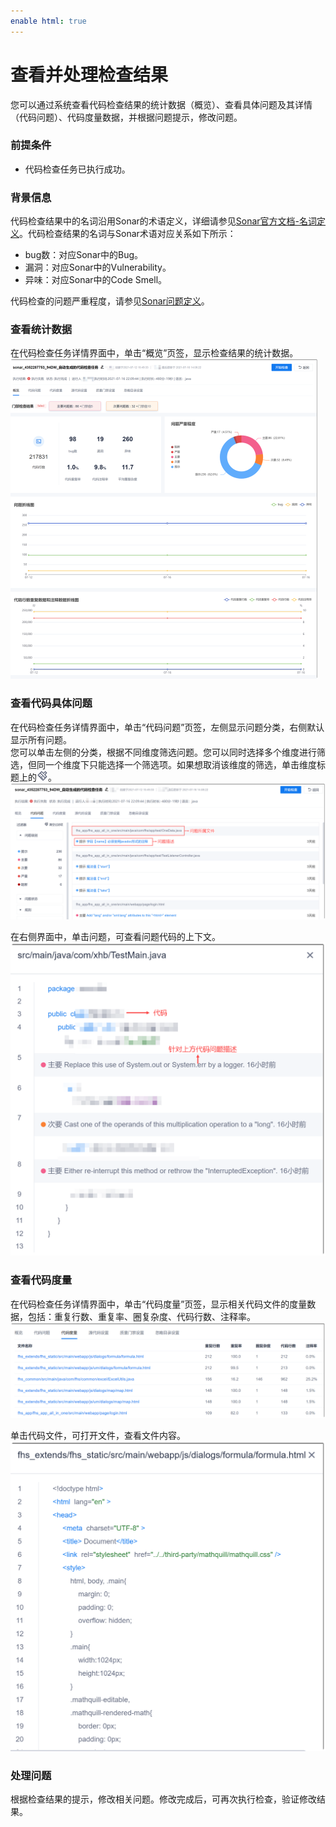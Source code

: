 ```yaml
---
enable html: true
---
```

# 查看并处理检查结果

您可以通过系统查看代码检查结果的统计数据（概览）、查看具体问题及其详情（代码问题）、代码度量数据，并根据问题提示，修改问题。

### 前提条件
* 代码检查任务已执行成功。

### 背景信息             
代码检查结果中的名词沿用Sonar的术语定义，详细请参见[Sonar官方文档-名词定义](https://docs.sonarqube.org/latest/user-guide/concepts/)。代码检查结果的名词与Sonar术语对应关系如下所示：
* bug数：对应Sonar中的Bug。
* 漏洞：对应Sonar中的Vulnerability。
* 异味：对应Sonar中的Code Smell。

代码检查的问题严重程度，请参见[Sonar问题定义](https://docs.sonarqube.org/latest/user-guide/issues/)。

### 查看统计数据
在代码检查任务详情界面中，单击“概览”页签，显示检查结果的统计数据。                                   
<img src="fig/代码检查-统计.png" style="zoom:50%">

### 查看代码具体问题                
在代码检查任务详情界面中，单击“代码问题”页签，左侧显示问题分类，右侧默认显示所有问题。                                 
您可以单击左侧的分类，根据不同维度筛选问题。您可以同时选择多个维度进行筛选，但同一个维度下只能选择一个筛选项。如果想取消该维度的筛选，单击维度标题上的![](fig/代码检查-问题筛选.png)。                                                       
<img src="fig/代码检查-代码问题.png" style="zoom:50%">

在右侧界面中，单击问题，可查看问题代码的上下文。                          
<img src="fig/代码检查-问题详情.png" style="zoom:50%">

### 查看代码度量                   
在代码检查任务详情界面中，单击“代码度量”页签，显示相关代码文件的度量数据，包括：重复行数、重复率、圈复杂度、代码行数、注释率。          
<img src="fig/代码检查-代码度量.png" style="zoom:50%">

单击代码文件，可打开文件，查看文件内容。    
<img src="fig/代码检查-代码度量-文件.png" style="zoom:50%">

### 处理问题                  
根据检查结果的提示，修改相关问题。修改完成后，可再次执行检查，验证修改结果。